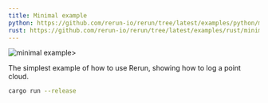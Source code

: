 ```yaml
---
title: Minimal example
python: https://github.com/rerun-io/rerun/tree/latest/examples/python/minimal/main.py
rust: https://github.com/rerun-io/rerun/tree/latest/examples/rust/minimal/src/main.rs
---
```


![minimal example>](https://static.rerun.io/dd31922030a6bf7223d5e3728d8da5407f4d6b1a_minimal.png)

The simplest example of how to use Rerun, showing how to log a point cloud.

```bash
cargo run --release
```

